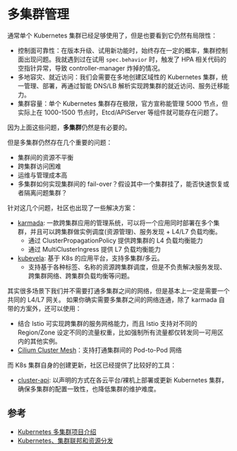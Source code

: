 # 多集群管理

通常单个 Kubernetes 集群已经足够使用了，但是也要看到它仍然有局限性：

- 控制面可靠性：在版本升级、试用新功能时，始终存在一定的概率，集群控制面出现问题。我就遇到过在试用 `spec.behavior` 时，触发了 HPA 相关代码的空指针异常，导致 controller-manager 炸掉的情况。
- 多地容灾、就近访问：我们会需要在多地创建区域性的 Kubernetes 集群，统一管理、部署，再通过智能 DNS/LB 解析实现跨集群的就近访问、服务迁移能力。
- 集群容量：单个 Kubernetes 集群存在极限，官方宣称能管理 5000 节点，但实际上在 1000-1500 节点时，Etcd/APIServer 等组件就可能存在问题了。

因为上面这些问题，**多集群**仍然是有必要的。

但是多集群仍然存在几个重要的问题：

- 集群间的资源不平衡
- 跨集群访问困难
- 运维与管理成本高
- 多集群如何实现集群间的 fail-over？假设其中一个集群挂了，能否快速恢复或者隔离问题集群？

针对这几个问题，社区也出现了一些解决方案：

- [karmada](https://github.com/karmada-io/karmada): 一款跨集群应用的管理系统，可以将一个应用同时部署在多个集群，并且可以跨集群做实例调度(资源管理)、服务发现 + L4/L7 负载均衡。
  - 通过 ClusterPropagationPolicy 提供跨集群的 L4 负载均衡能力
  - 通过 MultiClusterIngress 提供 L7 负载均衡能力
- [kubevela](https://github.com/kubevela/kubevela): 基于 K8s 的应用平台，支持多集群/多云。
  - 支持基于各种标签、名称的资源跨集群调度，但是不负责解决服务发现、跨集群网络、跨集群负载均衡等问题。

其实很多场景下我们并不需要打通多集群之间的网络，但是基本上一定是需要一个共同的 L4/L7 网关。
如果你确实需要多集群之间的网络连通，除了 karmada 自带的方案外，还可以使用：

- 结合 Istio 可实现跨集群的服务网格能力，而且 Istio 支持对不同的 Region/Zone 设定不同的流量权重，比如强制所有流量都仅转发同一可用区内的其他实例。
- [Cilium Cluster Mesh](https://docs.cilium.io/en/v1.11/gettingstarted/clustermesh/clustermesh/)：支持打通集群间的 Pod-to-Pod 网络


而 K8s 集群自身的创建更新，社区已经提供了比较好的工具：

- [cluster-api](https://github.com/kubernetes-sigs/cluster-api): 以声明的方式在各云平台/裸机上部署或更新 Kubernetes 集群，确保多集群的配置一致性，也降低集群的维护难度。


## 参考

- [Kubernetes 多集群项目介绍](https://xinzhao.me/posts/kubernetes-multi-cluster-projects/)
- [Kubernetes、集群联邦和资源分发](https://draveness.me/kuberentes-federation/)
